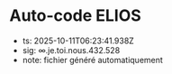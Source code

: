 # Auto-code ELIOS
- ts: 2025-10-11T06:23:41.938Z
- sig: ∞.je.toi.nous.432.528
- note: fichier généré automatiquement